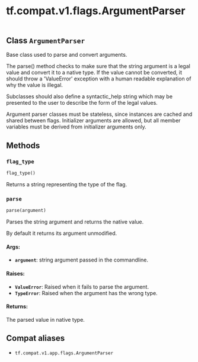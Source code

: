 <div itemscope itemtype="http://developers.google.com/ReferenceObject">
<meta itemprop="name" content="tf.compat.v1.flags.ArgumentParser" />
<meta itemprop="path" content="Stable" />
<meta itemprop="property" content="flag_type"/>
<meta itemprop="property" content="parse"/>
</div>

# tf.compat.v1.flags.ArgumentParser

<!-- Insert buttons and diff -->

<table class="tfo-notebook-buttons tfo-api" align="left">
</table>



## Class `ArgumentParser`

Base class used to parse and convert arguments.



<!-- Placeholder for "Used in" -->

The parse() method checks to make sure that the string argument is a
legal value and convert it to a native type.  If the value cannot be
converted, it should throw a 'ValueError' exception with a human
readable explanation of why the value is illegal.

Subclasses should also define a syntactic_help string which may be
presented to the user to describe the form of the legal values.

Argument parser classes must be stateless, since instances are cached
and shared between flags. Initializer arguments are allowed, but all
member variables must be derived from initializer arguments only.

## Methods

<h3 id="flag_type"><code>flag_type</code></h3>

``` python
flag_type()
```

Returns a string representing the type of the flag.


<h3 id="parse"><code>parse</code></h3>

``` python
parse(argument)
```

Parses the string argument and returns the native value.

By default it returns its argument unmodified.

#### Args:


* <b>`argument`</b>: string argument passed in the commandline.


#### Raises:


* <b>`ValueError`</b>: Raised when it fails to parse the argument.
* <b>`TypeError`</b>: Raised when the argument has the wrong type.


#### Returns:

The parsed value in native type.






## Compat aliases

* `tf.compat.v1.app.flags.ArgumentParser`

